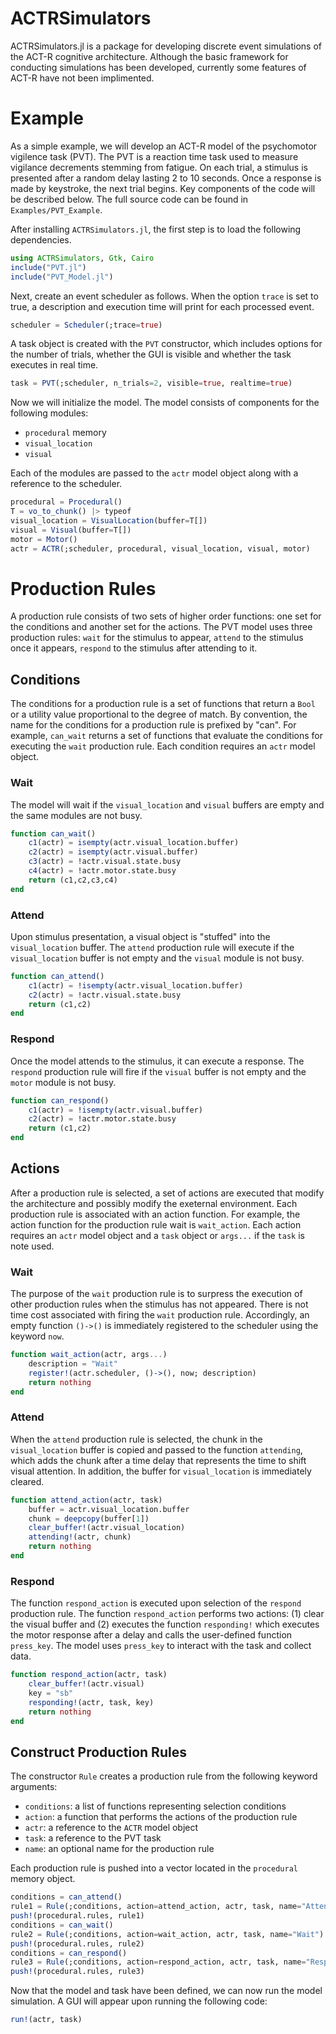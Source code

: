 # ACTRSimulators

ACTRSimulators.jl is a package for developing discrete event simulations of the ACT-R cognitive architecture. Although the basic framework for conducting simulations has been developed, currently some 
features of ACT-R have not been implimented. 

# Example

As a simple example, we will develop an ACT-R model of the psychomotor vigilence task (PVT). The PVT is a reaction time task used to measure vigilance decrements stemming from fatigue. On each trial, a stimulus is presented after a random delay lasting 2 to 10 seconds. Once a response is made by keystroke, the next trial begins. Key components of the code will be described below. The full source code can be found in `Examples/PVT_Example`.


After installing `ACTRSimulators.jl`, the first step is to load the following dependencies.

```julia
using ACTRSimulators, Gtk, Cairo
include("PVT.jl")
include("PVT_Model.jl")
```

Next, create an event scheduler as follows. When the option `trace` is set to true, a description and execution time will print for each processed event. 

```julia 
scheduler = Scheduler(;trace=true)
```

A task object is created with the `PVT` constructor, which includes options for the number of trials, whether the GUI is visible and whether the task executes in real time. 

```julia
task = PVT(;scheduler, n_trials=2, visible=true, realtime=true)
```

Now we will initialize the model. The model consists of components for the following modules:

- `procedural` memory
- `visual_location` 
- `visual`

Each of the modules are passed to the `actr` model object along with a reference to the scheduler. 

```julia
procedural = Procedural()
T = vo_to_chunk() |> typeof
visual_location = VisualLocation(buffer=T[])
visual = Visual(buffer=T[])
motor = Motor()
actr = ACTR(;scheduler, procedural, visual_location, visual, motor)
```

# Production Rules

A production rule consists of two sets of higher order functions: one set for the conditions and another set for the actions. The PVT model uses three production rules: `wait` for the stimulus to appear, `attend` to the stimulus once it appears, `respond` to the stimulus after attending to it. 

## Conditions

The conditions for a production rule is a set of functions that return a `Bool` or a utility value proportional to the degree of match. By convention, the name for the conditions for a production rule is prefixed by "can". For example, `can_wait` returns a set of functions that evaluate the conditions for executing the `wait` production rule. Each condition requires an `actr` model object. 

### Wait

The model will wait if the `visual_location` and `visual` buffers are empty and the same modules are not busy. 

```julia 
function can_wait()
    c1(actr) = isempty(actr.visual_location.buffer)
    c2(actr) = isempty(actr.visual.buffer)
    c3(actr) = !actr.visual.state.busy
    c4(actr) = !actr.motor.state.busy
    return (c1,c2,c3,c4)
end
```

### Attend

Upon stimulus presentation, a visual object is "stuffed" into the `visual_location` buffer. The `attend` production rule will execute if the `visual_location` buffer is not empty and the `visual` module is not busy. 

```julia 
function can_attend()
    c1(actr) = !isempty(actr.visual_location.buffer)
    c2(actr) = !actr.visual.state.busy
    return (c1,c2)
end
```
### Respond

Once the model attends to the stimulus, it can execute a response. The `respond` production rule will fire if the `visual` buffer is not empty and the `motor` module is not busy. 

```julia 
function can_respond()
    c1(actr) = !isempty(actr.visual.buffer)
    c2(actr) = !actr.motor.state.busy
    return (c1,c2)
end
```

## Actions

After a production rule is selected, a set of actions are executed that modify the architecture and possibly modify the exeternal environment. Each production rule is associated with an action function. For example, the action function for the production rule wait is `wait_action`. Each action requires an `actr` model object and a `task` object or `args...` if the `task` is note used.
### Wait 

The purpose of the `wait` production rule is to surpress the execution of other production rules when the stimulus has not appeared. There is not time cost associated with firing the `wait` production rule. Accordingly, an empty function `()->()` is immediately registered to the scheduler using the keyword `now`.

```julia 
function wait_action(actr, args...)
    description = "Wait"
    register!(actr.scheduler, ()->(), now; description)
    return nothing
end
```

### Attend

When the `attend` production rule is selected, the chunk in the `visual_location` buffer is copied and passed to the function `attending`, which adds the chunk after a time delay that represents the time to shift visual attention. In addition, the buffer for `visual_location` is immediately cleared.

```julia 
function attend_action(actr, task)
    buffer = actr.visual_location.buffer
    chunk = deepcopy(buffer[1])
    clear_buffer!(actr.visual_location)
    attending!(actr, chunk)
    return nothing
end
```

### Respond 
The function `respond_action` is executed upon selection of the `respond` production rule. The function `respond_action` performs two actions: (1) clear the visual buffer and (2) executes the function `responding!` which executes the motor response after a delay and calls the user-defined function `press_key`. The model uses `press_key` to interact with the task and collect data.  

```julia 
function respond_action(actr, task)
    clear_buffer!(actr.visual)
    key = "sb"
    responding!(actr, task, key)
    return nothing
end
```

## Construct Production Rules

The constructor `Rule` creates a production rule from the following keyword arguments: 

- `conditions`: a list of functions representing selection conditions
- `action`: a function that performs the actions of the production rule
- `actr`: a reference to the `ACTR` model object
- `task`: a reference to the PVT task
- `name`: an optional name for the production rule

Each production rule is pushed into a vector located in the `procedural` memory object.

```julia 
conditions = can_attend()
rule1 = Rule(;conditions, action=attend_action, actr, task, name="Attend")
push!(procedural.rules, rule1)
conditions = can_wait()
rule2 = Rule(;conditions, action=wait_action, actr, task, name="Wait")
push!(procedural.rules, rule2)
conditions = can_respond()
rule3 = Rule(;conditions, action=respond_action, actr, task, name="Respond")
push!(procedural.rules, rule3)
```
Now that the model and task have been defined, we can now run the model simulation. A GUI will appear upon running the following code:

```julia
run!(actr, task)
```
